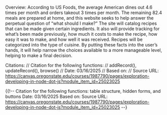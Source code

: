 Overview:
According to US Foods, the average American dines out 4.6 times per month and orders takeout 3 times per month. The remaining 82.4 meals are prepared at home, and this website seeks to help answer the perpetual question of “what should I make?” The site will catalog recipes that can be made given certain ingredients. It also will provide tracking for what’s been made previously, how much it costs to make the recipe, how easy it was to make, and how well it was received. Recipes will be categorized into the type of cuisine. By putting these facts into the user’s hands, it will help narrow the choices available to a more manageable level, helping to make a final decision. 

Citations:
// Citation for the following functions:
//      addRecord(), updateRecord(), browse()
// Date: 03/16/2025
// Based on:
// Source URL: https://canvas.oregonstate.edu/courses/1987790/pages/exploration-developing-in-node-dot-js?module_item_id=25023025

{{!-- 
    Citation for the following functions:
        table structure, hidden forms, and buttons
    Date: 03/16/2025
    Based on:
    Source URL: https://canvas.oregonstate.edu/courses/1987790/pages/exploration-developing-in-node-dot-js?module_item_id=25023025 
--}


